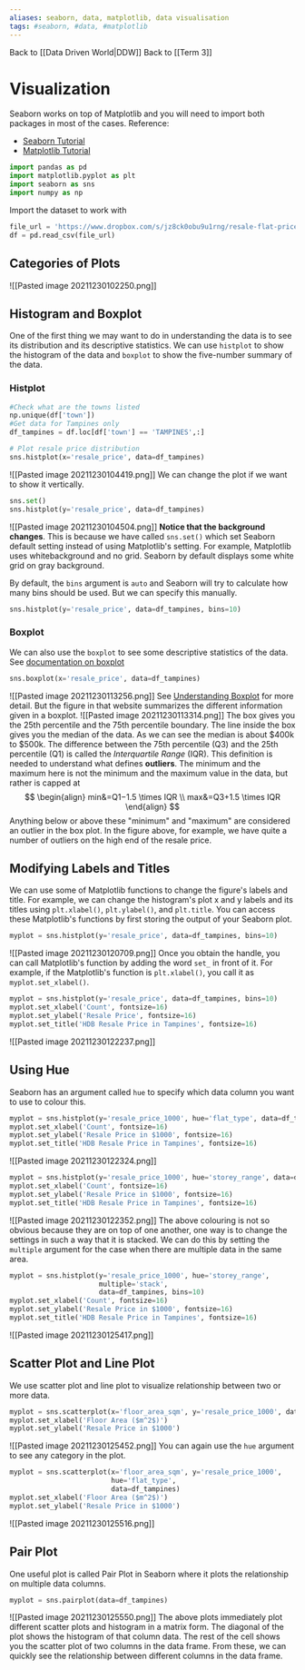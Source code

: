 ```yaml
---
aliases: seaborn, data, matplotlib, data visualisation
tags: #seaborn, #data, #matplotlib
---
```

Back to [[Data Driven World|DDW]]
Back to [[Term 3]]
# Visualization
Seaborn works on top of Matplotlib and you will need to import both packages in most of the cases.
Reference:
-   [Seaborn Tutorial](https://seaborn.pydata.org/tutorial.html)
-   [Matplotlib Tutorial](https://matplotlib.org/stable/tutorials/index.html)

```py
import pandas as pd
import matplotlib.pyplot as plt
import seaborn as sns
import numpy as np
```
Import the dataset to work with
```py
file_url = 'https://www.dropbox.com/s/jz8ck0obu9u1rng/resale-flat-prices-based-on-registration-date-from-jan-2017-onwards.csv?raw=1'
df = pd.read_csv(file_url)
```
## Categories of Plots
![[Pasted image 20211230102250.png]]
## Histogram and Boxplot
One of the first thing we may want to do in understanding the data is to see its distribution and its descriptive statistics.
We can use `histplot` to show the histogram of the data and `boxplot` to show the five-number summary of the data.

### Histplot
```py
#Check what are the towns listed
np.unique(df['town'])
#Get data for Tampines only
df_tampines = df.loc[df['town'] == 'TAMPINES',:]

# Plot resale price distribution
sns.histplot(x='resale_price', data=df_tampines)
```
![[Pasted image 20211230104419.png]]
We can change the plot if we want to show it vertically.
```py
sns.set()
sns.histplot(y='resale_price', data=df_tampines)
```
![[Pasted image 20211230104504.png]]
**Notice that the background changes**. This is because we have called `sns.set()` which set Seaborn default setting instead of using Matplotlib's setting. For example, Matplotlib uses whitebackground and no grid. Seaborn by default displays some white grid on gray background.

By default, the `bins` argument is `auto` and Seaborn will try to calculate how many bins should be used. But we can specify this manually.
```py
sns.histplot(y='resale_price', data=df_tampines, bins=10)
```

### Boxplot
We can also use the `boxplot` to see some descriptive statistics of the data.
See [documentation on boxplot](https://seaborn.pydata.org/generated/seaborn.boxplot.html)
```py
sns.boxplot(x='resale_price', data=df_tampines)
```
![[Pasted image 20211230113256.png]]
See [Understanding Boxplot](https://towardsdatascience.com/understanding-boxplots-5e2df7bcbd51) for more detail. But the figure in that website summarizes the different information given in a boxplot.
![[Pasted image 20211230113314.png]]
The box gives you the 25th percentile and the 75th percentile boundary. The line inside the box gives you the median of the data. As we can see the median is about $400k to $500k. The difference between the 75th percentile (Q3) and the 25th percentile (Q1) is called the _Interquartile Range_ (IQR). This definition is needed to understand what defines **outliers**. The minimum and the maximum here is not the minimum and the maximum value in the data, but rather is capped at
$$
\begin{align}
min&=Q1−1.5 \times IQR \\ 
max&=Q3+1.5 \times IQR
\end{align}
$$
Anything below or above these "minimum" and "maximum" are considered an outlier in the box plot. In the figure above, for example, we have quite a number of outliers on the high end of the resale price.
## Modifying Labels and Titles
We can use some of Matplotlib functions to change the figure's labels and title. For example, we can change the histogram's plot x and y labels and its titles using `plt.xlabel()`, `plt.ylabel()`, and `plt.title`. You can access these Matplotlib's functions by first storing the output of your Seaborn plot.
```py
myplot = sns.histplot(y='resale_price', data=df_tampines, bins=10)
```
![[Pasted image 20211230120709.png]]
Once you obtain the handle, you can call Matplotlib's function by adding the word `set_` in front of it. For example, if the Matplotlib's function is `plt.xlabel()`, you call it as `myplot.set_xlabel()`.
```py
myplot = sns.histplot(y='resale_price', data=df_tampines, bins=10)
myplot.set_xlabel('Count', fontsize=16)
myplot.set_ylabel('Resale Price', fontsize=16)
myplot.set_title('HDB Resale Price in Tampines', fontsize=16)
```
![[Pasted image 20211230122237.png]]
## Using Hue
Seaborn has an argument called `hue` to specify which data column you want to use to colour this.
```py
myplot = sns.histplot(y='resale_price_1000', hue='flat_type', data=df_tampines, bins=10)
myplot.set_xlabel('Count', fontsize=16)
myplot.set_ylabel('Resale Price in $1000', fontsize=16)
myplot.set_title('HDB Resale Price in Tampines', fontsize=16)
```
![[Pasted image 20211230122324.png]]
```py
myplot = sns.histplot(y='resale_price_1000', hue='storey_range', data=df_tampines, bins=10)
myplot.set_xlabel('Count', fontsize=16)
myplot.set_ylabel('Resale Price in $1000', fontsize=16)
myplot.set_title('HDB Resale Price in Tampines', fontsize=16)
```
![[Pasted image 20211230122352.png]]
The above colouring is not so obvious because they are on top of one another, one way is to change the settings in such a way that it is stacked. We can do this by setting the `multiple` argument for the case when there are multiple data in the same area.
```py
myplot = sns.histplot(y='resale_price_1000', hue='storey_range', 
                      multiple='stack',
                      data=df_tampines, bins=10)
myplot.set_xlabel('Count', fontsize=16)
myplot.set_ylabel('Resale Price in $1000', fontsize=16)
myplot.set_title('HDB Resale Price in Tampines', fontsize=16)
```
![[Pasted image 20211230125417.png]]
## Scatter Plot and Line Plot
We use scatter plot and line plot to visualize relationship between two or more data.
```py
myplot = sns.scatterplot(x='floor_area_sqm', y='resale_price_1000', data=df_tampines)
myplot.set_xlabel('Floor Area ($m^2$)')
myplot.set_ylabel('Resale Price in $1000')
```
![[Pasted image 20211230125452.png]]
You can again use the `hue` argument to see any category in the plot.
```py
myplot = sns.scatterplot(x='floor_area_sqm', y='resale_price_1000', 
                         hue='flat_type',
                         data=df_tampines)
myplot.set_xlabel('Floor Area ($m^2$)')
myplot.set_ylabel('Resale Price in $1000')
```
![[Pasted image 20211230125516.png]]
## Pair Plot
One useful plot is called Pair Plot in Seaborn where it plots the relationship on multiple data columns.
```py
myplot = sns.pairplot(data=df_tampines)
```
![[Pasted image 20211230125550.png]]
The above plots immediately plot different scatter plots and histogram in a matrix form. The diagonal of the plot shows the histogram of that column data. The rest of the cell shows you the scatter plot of two columns in the data frame. From these, we can quickly see the relationship between different columns in the data frame.